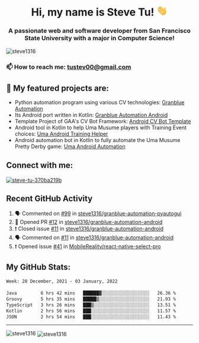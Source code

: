 <h1 align="center">Hi, my name is Steve Tu! <img src="wave.gif" alt="Wave" width="30px" /></h1>
<h3 align="center">A passionate web and software developer from San Francisco State University with a major in Computer Science!</h3>

<p align="left"> <img src="https://komarev.com/ghpvc/?username=steve1316&label=Profile%20views&color=0e75b6&style=flat" alt="steve1316" /> </p>

### 📫 How to reach me: **tustev00@gmail.com**

## 🔭 My featured projects are:
- Python automation program using various CV technologies: [Granblue Automation](https://github.com/steve1316/granblue-automation-pyautogui)
- Its Android port written in Kotlin: [Granblue Automation Android](https://github.com/steve1316/granblue-automation-android)
- Template Project of GAA's CV Bot Framework: [Android CV Bot Template](https://github.com/steve1316/android-cv-bot-template)
- Android tool in Kotlin to help Uma Musume players with Training Event choices: [Uma Android Training Helper](https://github.com/steve1316/uma-android-training-helper)
- Android automation bot in Kotlin to fully automate the Uma Musume Pretty Derby game: [Uma Android Automation](https://github.com/steve1316/uma-android-automation)

## Connect with me:

<p align="left">
<a href="https://linkedin.com/in/steve-tu-370ba219b" target="blank"><img align="center" src="https://cdn.jsdelivr.net/npm/simple-icons@3.0.1/icons/linkedin.svg" alt="steve-tu-370ba219b" height="30" width="40" /></a>
</p>

## Recent GitHub Activity

<!--START_SECTION:activity-->
1. 🗣 Commented on [#99](https://github.com/steve1316/granblue-automation-pyautogui/issues/99) in [steve1316/granblue-automation-pyautogui](https://github.com/steve1316/granblue-automation-pyautogui)
2. 💪 Opened PR [#12](https://github.com/steve1316/granblue-automation-android/pull/12) in [steve1316/granblue-automation-android](https://github.com/steve1316/granblue-automation-android)
3. ❗️ Closed issue [#11](https://github.com/steve1316/granblue-automation-android/issues/11) in [steve1316/granblue-automation-android](https://github.com/steve1316/granblue-automation-android)
4. 🗣 Commented on [#11](https://github.com/steve1316/granblue-automation-android/issues/11) in [steve1316/granblue-automation-android](https://github.com/steve1316/granblue-automation-android)
5. ❗️ Opened issue [#41](https://github.com/MobileReality/react-native-select-pro/issues/41) in [MobileReality/react-native-select-pro](https://github.com/MobileReality/react-native-select-pro)
<!--END_SECTION:activity-->

## My GitHub Stats:

<!--START_SECTION:waka-->
```text
Week: 28 December, 2021 - 03 January, 2022

Java         6 hrs 42 mins   ██████▓░░░░░░░░░░░░░░░░░░   26.36 % 
Groovy       5 hrs 35 mins   █████▒░░░░░░░░░░░░░░░░░░░   21.93 % 
TypeScript   3 hrs 26 mins   ███▒░░░░░░░░░░░░░░░░░░░░░   13.51 % 
Kotlin       2 hrs 56 mins   ███░░░░░░░░░░░░░░░░░░░░░░   11.57 % 
JSON         2 hrs 54 mins   ███░░░░░░░░░░░░░░░░░░░░░░   11.43 % 
```
<!--END_SECTION:waka-->

---

<p><img align="left" src="https://github-readme-stats.vercel.app/api/top-langs?username=steve1316&show_icons=true&locale=en&layout=compact&theme=radical" alt="steve1316" /></p>

<p>&nbsp;<img align="center" src="https://github-readme-stats.vercel.app/api?username=steve1316&show_icons=true&locale=en&count_private=true&theme=radical" alt="steve1316" /></p>
